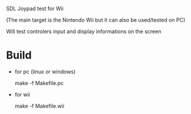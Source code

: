 SDL Joypad test for Wii

(The main target is the Nintendo Wii but it can also be used/tested on PC)

Will test controlers input and display informations on the screen

# Build

* for pc (linux or windows)

    make -f Makefile.pc


* for wii

    make -f Makefile.wii
